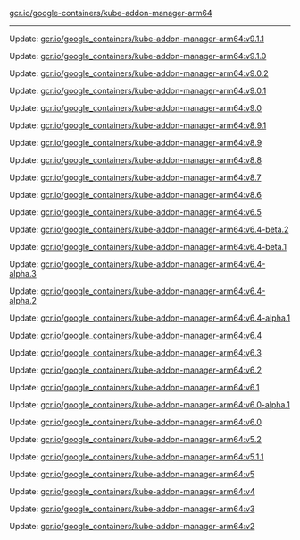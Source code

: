 [gcr.io/google-containers/kube-addon-manager-arm64](https://hub.docker.com/r/cruse/kube-addon-manager-arm64/tags/) 

----
Update: [gcr.io/google_containers/kube-addon-manager-arm64:v9.1.1](https://hub.docker.com/r/cruse/kube-addon-manager-arm64/tags/)

Update: [gcr.io/google_containers/kube-addon-manager-arm64:v9.1.0](https://hub.docker.com/r/cruse/kube-addon-manager-arm64/tags/)

Update: [gcr.io/google_containers/kube-addon-manager-arm64:v9.0.2](https://hub.docker.com/r/cruse/kube-addon-manager-arm64/tags/)

Update: [gcr.io/google_containers/kube-addon-manager-arm64:v9.0.1](https://hub.docker.com/r/cruse/kube-addon-manager-arm64/tags/)

Update: [gcr.io/google_containers/kube-addon-manager-arm64:v9.0](https://hub.docker.com/r/cruse/kube-addon-manager-arm64/tags/)

Update: [gcr.io/google_containers/kube-addon-manager-arm64:v8.9.1](https://hub.docker.com/r/cruse/kube-addon-manager-arm64/tags/)

Update: [gcr.io/google_containers/kube-addon-manager-arm64:v8.9](https://hub.docker.com/r/cruse/kube-addon-manager-arm64/tags/)

Update: [gcr.io/google_containers/kube-addon-manager-arm64:v8.8](https://hub.docker.com/r/cruse/kube-addon-manager-arm64/tags/)

Update: [gcr.io/google_containers/kube-addon-manager-arm64:v8.7](https://hub.docker.com/r/cruse/kube-addon-manager-arm64/tags/)

Update: [gcr.io/google_containers/kube-addon-manager-arm64:v8.6](https://hub.docker.com/r/cruse/kube-addon-manager-arm64/tags/)

Update: [gcr.io/google_containers/kube-addon-manager-arm64:v6.5](https://hub.docker.com/r/cruse/kube-addon-manager-arm64/tags/)

Update: [gcr.io/google_containers/kube-addon-manager-arm64:v6.4-beta.2](https://hub.docker.com/r/cruse/kube-addon-manager-arm64/tags/)

Update: [gcr.io/google_containers/kube-addon-manager-arm64:v6.4-beta.1](https://hub.docker.com/r/cruse/kube-addon-manager-arm64/tags/)

Update: [gcr.io/google_containers/kube-addon-manager-arm64:v6.4-alpha.3](https://hub.docker.com/r/cruse/kube-addon-manager-arm64/tags/)

Update: [gcr.io/google_containers/kube-addon-manager-arm64:v6.4-alpha.2](https://hub.docker.com/r/cruse/kube-addon-manager-arm64/tags/)

Update: [gcr.io/google_containers/kube-addon-manager-arm64:v6.4-alpha.1](https://hub.docker.com/r/cruse/kube-addon-manager-arm64/tags/)

Update: [gcr.io/google_containers/kube-addon-manager-arm64:v6.4](https://hub.docker.com/r/cruse/kube-addon-manager-arm64/tags/)

Update: [gcr.io/google_containers/kube-addon-manager-arm64:v6.3](https://hub.docker.com/r/cruse/kube-addon-manager-arm64/tags/)

Update: [gcr.io/google_containers/kube-addon-manager-arm64:v6.2](https://hub.docker.com/r/cruse/kube-addon-manager-arm64/tags/)

Update: [gcr.io/google_containers/kube-addon-manager-arm64:v6.1](https://hub.docker.com/r/cruse/kube-addon-manager-arm64/tags/)

Update: [gcr.io/google_containers/kube-addon-manager-arm64:v6.0-alpha.1](https://hub.docker.com/r/cruse/kube-addon-manager-arm64/tags/)

Update: [gcr.io/google_containers/kube-addon-manager-arm64:v6.0](https://hub.docker.com/r/cruse/kube-addon-manager-arm64/tags/)

Update: [gcr.io/google_containers/kube-addon-manager-arm64:v5.2](https://hub.docker.com/r/cruse/kube-addon-manager-arm64/tags/)

Update: [gcr.io/google_containers/kube-addon-manager-arm64:v5.1.1](https://hub.docker.com/r/cruse/kube-addon-manager-arm64/tags/)

Update: [gcr.io/google_containers/kube-addon-manager-arm64:v5](https://hub.docker.com/r/cruse/kube-addon-manager-arm64/tags/)

Update: [gcr.io/google_containers/kube-addon-manager-arm64:v4](https://hub.docker.com/r/cruse/kube-addon-manager-arm64/tags/)

Update: [gcr.io/google_containers/kube-addon-manager-arm64:v3](https://hub.docker.com/r/cruse/kube-addon-manager-arm64/tags/)

Update: [gcr.io/google_containers/kube-addon-manager-arm64:v2](https://hub.docker.com/r/cruse/kube-addon-manager-arm64/tags/)


